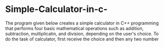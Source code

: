 # Simple-Calculator-in-c-
The program given below creates a simple calculator in C++ programming that performs four basic mathematical operations such as addition, subtraction, multiplicatin, and division, depending on the user's choice.  To do the task of calculator, first receive the choice and then any two number
